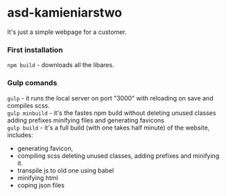 # asd-kamieniarstwo  
It's just a simple webpage for a customer.  
### First installation  
`npm build` - downloads all the libares.  
### Gulp comands  
`gulp` - it runs the local server on port "3000" with reloading on save and compiles scss.  
`gulp minbuild` - it's the fastes npm build without deleting unused classes adding prefixes minifying files and generating favicons   
`gulp build` - it's a full build (with one takes half minute) of the website, includes:  
- generating favicon,
- compiling scss deleting unused classes, adding prefixes and minifying it.
- transpile js to old one using babel 
- minifying html
- coping json files